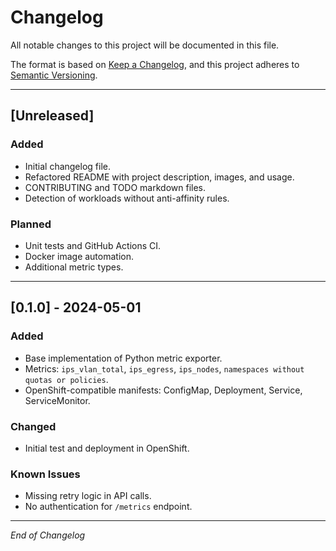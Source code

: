 # Changelog

All notable changes to this project will be documented in this file.

The format is based on [Keep a Changelog](https://keepachangelog.com/en/1.0.0/),
and this project adheres to [Semantic Versioning](https://semver.org/spec/v2.0.0.html).

---

## \[Unreleased]

### Added

* Initial changelog file.
* Refactored README with project description, images, and usage.
* CONTRIBUTING and TODO markdown files.
* Detection of workloads without anti-affinity rules.

### Planned

* Unit tests and GitHub Actions CI.
* Docker image automation.
* Additional metric types.

---

## \[0.1.0] - 2024-05-01

### Added

* Base implementation of Python metric exporter.
* Metrics: `ips_vlan_total`, `ips_egress`, `ips_nodes`, `namespaces without quotas or policies`.
* OpenShift-compatible manifests: ConfigMap, Deployment, Service, ServiceMonitor.

### Changed

* Initial test and deployment in OpenShift.

### Known Issues

* Missing retry logic in API calls.
* No authentication for `/metrics` endpoint.

---

*End of Changelog*
